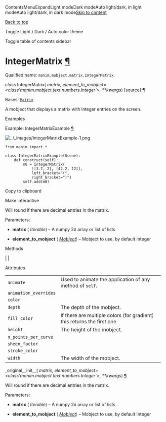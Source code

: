 ContentsMenuExpandLight modeDark modeAuto light/dark, in light modeAuto light/dark, in dark mode[Skip to content](https://docs.manim.community/en/stable/reference/manim.mobject.matrix.IntegerMatrix.html#furo-main-content)

[Back to top](https://docs.manim.community/en/stable/reference/manim.mobject.matrix.IntegerMatrix.html#)

Toggle Light / Dark / Auto color theme

Toggle table of contents sidebar

# IntegerMatrix [¶](https://docs.manim.community/en/stable/reference/manim.mobject.matrix.IntegerMatrix.html\#integermatrix "Link to this heading")

Qualified name: `manim.mobject.matrix.IntegerMatrix`

_class_ IntegerMatrix( _matrix_, _element\_to\_mobject=<class'manim.mobject.text.numbers.Integer'>_, _\*\*kwargs_) [\[source\]](https://docs.manim.community/en/stable/_modules/manim/mobject/matrix.html#IntegerMatrix) [¶](https://docs.manim.community/en/stable/reference/manim.mobject.matrix.IntegerMatrix.html#manim.mobject.matrix.IntegerMatrix "Link to this definition")

Bases: [`Matrix`](https://docs.manim.community/en/stable/reference/manim.mobject.matrix.Matrix.html#manim.mobject.matrix.Matrix "manim.mobject.matrix.Matrix")

A mobject that displays a matrix with integer entries on the screen.

Examples

Example: IntegerMatrixExample [¶](https://docs.manim.community/en/stable/reference/manim.mobject.matrix.IntegerMatrix.html#integermatrixexample)

![../_images/IntegerMatrixExample-1.png](https://docs.manim.community/en/stable/_images/IntegerMatrixExample-1.png)

```
from manim import *

class IntegerMatrixExample(Scene):
    def construct(self):
        m0 = IntegerMatrix(
            [[3.7, 2], [42.2, 12]],
            left_bracket="(",
            right_bracket=")")
        self.add(m0)

```

Copy to clipboard

Make interactive

Will round if there are decimal entries in the matrix.

Parameters:

- **matrix** ( _Iterable_) – A numpy 2d array or list of lists

- **element\_to\_mobject** ( [_Mobject_](https://docs.manim.community/en/stable/reference/manim.mobject.mobject.Mobject.html#manim.mobject.mobject.Mobject "manim.mobject.mobject.Mobject")) – Mobject to use, by default Integer


Methods

|
|

Attributes

|     |     |
| --- | --- |
| `animate` | Used to animate the application of any method of `self`. |
| `animation_overrides` |  |
| `color` |  |
| `depth` | The depth of the mobject. |
| `fill_color` | If there are multiple colors (for gradient) this returns the first one |
| `height` | The height of the mobject. |
| `n_points_per_curve` |  |
| `sheen_factor` |  |
| `stroke_color` |  |
| `width` | The width of the mobject. |

\_original\_\_init\_\_( _matrix_, _element\_to\_mobject=<class'manim.mobject.text.numbers.Integer'>_, _\*\*kwargs_) [¶](https://docs.manim.community/en/stable/reference/manim.mobject.matrix.IntegerMatrix.html#manim.mobject.matrix.IntegerMatrix._original__init__ "Link to this definition")

Will round if there are decimal entries in the matrix.

Parameters:

- **matrix** ( _Iterable_) – A numpy 2d array or list of lists

- **element\_to\_mobject** ( [_Mobject_](https://docs.manim.community/en/stable/reference/manim.mobject.mobject.Mobject.html#manim.mobject.mobject.Mobject "manim.mobject.mobject.Mobject")) – Mobject to use, by default Integer